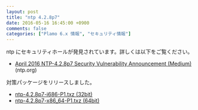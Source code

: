 ```yaml
---
layout: post
title: "ntp 4.2.8p7"
date: 2016-05-16 16:45:00 +0900
comments: false
categories: ["Plamo 6.x 情報", "セキュリティ情報"]
---
```


ntp にセキュリティホールが発見されています。詳しくは以下をご覧ください。

* [April 2016 NTP-4.2.8p7 Security Vulnerability Announcement (Medium) ](http://support.ntp.org/bin/view/Main/SecurityNotice#April_2016_NTP_4_2_8p7_Security) (ntp.org)

対策パッケージをリリースしました。

* [ntp-4.2.8p7-i686-P1.txz (32bit)](ftp://plamo.linet.gr.jp/pub/Plamo-6.x/x86/plamo/01_minimum/network.txz/ntp-4.2.8p7-i686-P1.txz)
* [ntp-4.2.8p7-x86_64-P1.txz (64bit)](ftp://plamo.linet.gr.jp/pub/Plamo-6.x/x86_64/plamo/01_minimum/network.txz/ntp-4.2.8p7-x86_64-P1.txz)
